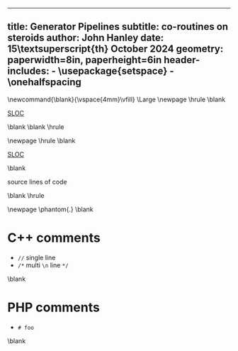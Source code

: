 
---
title: Generator Pipelines
subtitle: co-routines on steroids
author: John Hanley
date: 15\textsuperscript{th} October 2024
geometry: paperwidth=8in, paperheight=6in
header-includes:
    - \usepackage{setspace}
    - \onehalfspacing
---
[//]: # ( Copyright 2024 John Hanley. MIT Licensed. )

\newcommand{\blank}{\vspace{4mm}\vfill}
\Large
\newpage
\hrule
\blank

[SLOC](https://en.wikipedia.org/wiki/Source_lines_of_code)

\blank
\blank
\hrule

\newpage
\hrule
\blank

[SLOC](https://en.wikipedia.org/wiki/Source_lines_of_code)

\blank

source lines of code

\blank
\hrule

\newpage
\phantom{.}
\blank

# C++ comments

- `//` single line
- `/*` multi `\n` line `*/`

\blank

# PHP comments

- `# foo`

\blank
